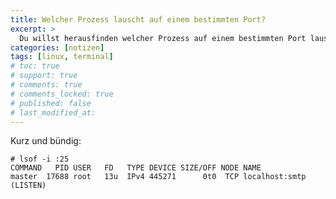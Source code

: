 ```yaml
---
title: Welcher Prozess lauscht auf einem bestimmten Port?
excerpt: >
  Du willst herausfinden welcher Prozess auf einem bestimmten Port lauscht?
categories: [notizen]
tags: [linux, terminal]
# toc: true
# support: true
# comments: true
# comments_locked: true
# published: false
# last_modified_at: 
---
```


Kurz und bündig:

``` terminal
# lsof -i :25
COMMAND   PID USER   FD   TYPE DEVICE SIZE/OFF NODE NAME
master  17688 root   13u  IPv4 445271      0t0  TCP localhost:smtp (LISTEN)
```
